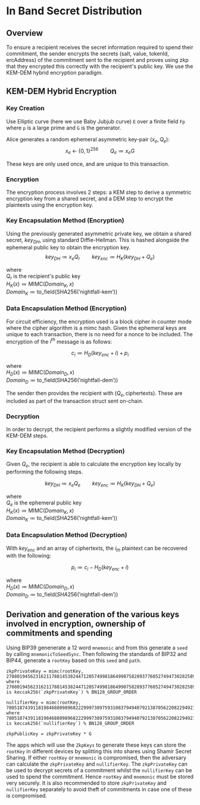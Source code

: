 # In Band Secret Distribution

## Overview

To ensure a recipient receives the secret information required to spend their commitment, the sender
encrypts the secrets (salt, value, tokenId, ercAddress) of the commitment sent to the recipient and
proves using zkp that they encrypted this correctly with the recipient's public key. We use the 
KEM-DEM hybrid encryption paradigm.

## KEM-DEM Hybrid Encryption

### Key Creation

Use Elliptic curve (here we use Baby Jubjub curve) `E` over a finite field `Fp` where `p` is a large
prime and `G` is the generator.

Alice generates a random ephemeral asymmetric key-pair $(x_e, Q_e)$:  
$$ x_e \; \leftarrow\; \{0, 1\}^{256} \qquad Q_e \coloneqq x_eG $$

These keys are only used once, and are unique to this transaction.

### Encryption

The encryption process involves 2 steps: a KEM step to derive a symmetric encryption key from a shared secret, and a DEM step to encrypt the plaintexts using the encryption key.

### Key Encapsulation Method (Encryption)
Using the previously generated asymmetric private key, we obtain a shared secret, $key_{DH}$, using standard Diffie-Hellman. This is hashed alongside the ephemeral public key to obtain the encryption key.
$$ key_{DH} \coloneqq x_eQ_r \qquad key_{enc} \coloneqq H_{K}(key_{DH} \; + \;Q_e)$$

where  
$Q_r$ is the recipient's public key  
$H_{K}(x) \coloneqq \text{MIMC}(Domain_{K}, x)$  
$Domain_{K} \coloneqq \text{to\_field}(\text{SHA256}(\text{'nightfall-kem'}))$


### Data Encapsulation Method (Encryption)
For circuit efficiency, the encryption used is a block cipher in counter mode where the cipher algorithm is a mimc hash. Given the ephemeral keys are unique to each transaction, there is no need for a nonce to be included. The encryption of the $i^{th}$ message is as follows:  

$$ c_i \coloneqq H_{D}(key_{enc} + i) + p_i$$  

where  
$H_{D}(x) \coloneqq \text{MIMC}(Domain_{D}, x)$  
$Domain_{D} \coloneqq \text{to\_field}(\text{SHA256}(\text{'nightfall-dem'}))$   

The sender then provides the recipient with $(Q_e, \text{ciphertexts})$. These are included as part of the transaction struct sent on-chain.

### Decryption
In order to decrypt, the recipient performs a slightly modified version of the KEM-DEM steps.
### Key Encapsulation Method (Decryption)
Given $Q_e$, the recipient is able to calculate the encryption key locally by performing the following steps.

$$key_{DH} \coloneqq x_eQ_e \qquad key_{enc} \coloneqq H_{K}(key_{DH} \; + \;Q_e)$$  

where  
$Q_e$ is the ephemeral public key  
$H_{K}(x) \coloneqq \text{MIMC}(Domain_{K}, x)$  
$Domain_{K} \coloneqq \text{to\_field}(\text{SHA256}(\text{'nightfall-kem'}))$

### Data Encapsulation Method (Decryption)
With $key_{enc}$ and an array of ciphertexts, the $i_{th}$ plaintext can be recovered with the following:  

$$p_i \coloneqq c_i - H_{D}(key_{enc} + i)$$  

where  
$H_{D}(x) \coloneqq \text{MIMC}(Domain_{D}, x)$  
$Domain_{D} \coloneqq \text{to\_field}(SHA256(\text{'nightfall-dem'}))$


## Derivation and generation of the various keys involved in encryption, ownership of commitments and spending

Using BIP39 genenerate a 12 word `mnemonic` and from this generate a `seed` by calling `mnemonicToSeedSync`.
Then following the standards of BIP32 and BIP44, generate a `rootKey` based on this `seed` and `path`.

```
zkpPrivateKey = mimc(rootKey, 2708019456231621178814538244712057499818649907582893776052749473028258908910)
where 2708019456231621178814538244712057499818649907582893776052749473028258908910 is keccak256(`zkpPrivateKey`) % BN128_GROUP_ORDER

nullifierKey = mimc(rootKey, 7805187439118198468809896822299973897593108379494079213870562208229492109015n)
where 7805187439118198468809896822299973897593108379494079213870562208229492109015n is keccak256(`nullifierKey`) % BN128_GROUP_ORDER

zkpPublicKey = zkpPrivateKey * G
```

The apps which will use the `ZkpKeys` to generate these keys can store the `rootKey` in different devices by splitting
this into shares using Shamir Secret Sharing. If either `rootKey` or `mnemonic` is compromised, then the adversary
can calculate the `zkpPrivateKey` and `nullifierKey`. The `zkpPrivateKey` can be used to decrypt secrets of a commitment
whilst the `nullifierKey` can be used to spend the commitment. Hence `rootKey` and `mnemonic` must be stored very securely.
It is also recommended to store `zkpPrivateKey` and `nullifierKey` separately to avoid theft of commitments in case one of these
is compromised.
